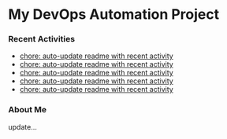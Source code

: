 # My DevOps Automation Project

### Recent Activities
<!-- activity:START -->
- [chore: auto-update readme with recent activity](https://github.com/kaigiii/mybowling-app/commit/0568911198507325874d7603b56e91f0b3fd37a5)
- [chore: auto-update readme with recent activity](https://github.com/kaigiii/mybowling-app/commit/cac3154332e7dcb494e7c19986a1d67be9948016)
- [chore: auto-update readme with recent activity](https://github.com/kaigiii/mybowling-app/commit/aed8dc61610be9a75223033c5a9f49d06b2e6163)
- [chore: auto-update readme with recent activity](https://github.com/kaigiii/mybowling-app/commit/d1869dc07d6039268ab3d23fede98224d346c613)
- [chore: auto-update readme with recent activity](https://github.com/kaigiii/mybowling-app/commit/c61a2949d47e40b9ba8cd27b6ebce812baef68f9)
<!-- activity:END -->

### About Me
<!-- MYLINKS:START -->
<!-- MYLINKS:END -->

update...

